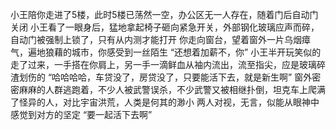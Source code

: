 小王陪你走进了5楼，此时5楼已荡然一空，办公区无一人存在，随着门后自动门关闭
小王看了一眼身后，猛地拿起椅子砸向紧急开关，外部钢化玻璃应声而碎，自动门被强制上锁了，只有从内测才能打开
你走向窗台，望着窗外一片乌烟瘴气，遍地狼藉的城市，你感受到一丝陌生
“还想着加薪不，你”
小王半开玩笑似的走了过来，一手搭在你肩上，另一手一滴鲜血从袖内流出，流至指尖，应是玻璃碎渣划伤的
“哈哈哈哈，车贷没了，房贷没了，只要能活下去，就是新生啊”
窗外密密麻麻的人群逃跑着，不少人被武警误杀，不少武警又被相继扑倒，坦克车上爬满了怪异的人，对比宇宙洪荒，人类是何其的渺小
两人对视，无言，似能从眼神中感觉到对方的坚定
“要一起活下去啊”
